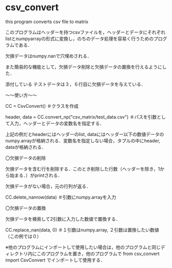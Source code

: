 # csv_convert
 this program converts csv file to matrix 

このプログラムはヘッダーを持つcsvファイルを，ヘッダーとデータにそれぞれlistとnumpyarrayの形式に変換し，のちのデータ処理を容易く行うためのプログラムである．

欠損データはnumpy.nanで穴埋めされる．

また簡易的な機能として，欠損データ削除と欠損データの置換を行えるようにした．

添付している テストデータは３，６行目に欠損データを与えている．


～～使い方～～

CC = CsvConvert()                                         ＃クラスを作成

header, data = CC.convert_np("csv_matrix/test_data.csv")  ＃パスを引数として入力，ヘッダーとデータの変数名を指定する．


上記の例だとheaderにはヘッダーのlist, dataにはヘッダー以下の数値データのnumpy.arrayが格納される．変数名を指定しない場合，タプルの中にheader, dataが格納される．


〇欠損データの削除

欠損データを含む行を削除する．このとき削除した行数（ヘッダーを除き，1から始まる．）がprintされる．

欠損データがない場合，元の行列が返る．

CC.delete_nanrow(data)  ＃引数にnumpy.arrayを入力


〇欠損データの置換

欠損データを検索して2引数に入力した数値で置換する．

CC.replace_nan(data, 0)  ＃１引数はnumpy.array, ２引数は置換したい数値（この例では０）


※他のプログラムにインポートして使用したい場合は，他のプログラムと同じディレクトリ内にこのプログラムを置き，他のプログラムで
from csv_convert import CsvConvert
でインポートして使用する．
